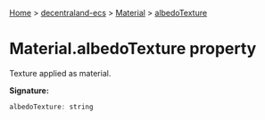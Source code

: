 [Home](./index) &gt; [decentraland-ecs](./decentraland-ecs.md) &gt; [Material](./decentraland-ecs.material.md) &gt; [albedoTexture](./decentraland-ecs.material.albedotexture.md)

# Material.albedoTexture property

Texture applied as material.

**Signature:**
```javascript
albedoTexture: string
```
